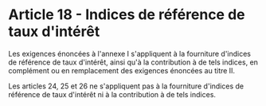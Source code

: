 # Article 18 - Indices de référence de taux d'intérêt


Les exigences énoncées à l'annexe I s'appliquent à la fourniture d'indices de référence de taux d'intérêt, ainsi qu'à la contribution à de tels indices, en complément ou en remplacement des exigences énoncées au titre II.

Les articles 24, 25 et 26 ne s'appliquent pas à la fourniture d'indices de référence de taux d'intérêt ni à la contribution à de tels indices.
